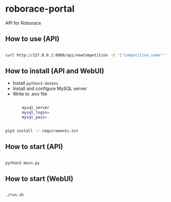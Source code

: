 # roborace-portal

API for Roborace

## How to use (API)

```bash

curl http://127.0.0.1:8000/api/newCompetition -d '{"competition_name":"test", "competition_date":"2023-11-05", "authorization":"hidden", "track_length": "string"}'

```

## How to install (API and WebUI)
- Install `python3-dotenv`
- Install and configure MySQL server
- Write to .env file
    ```bash

        mysql_server
        mysql_login=
        mysql_pass=

    ```
    
```bash

pip3 install -r requirements.txt

```

## How to start (API)

```bash

python3 main.py

```

## How to start (WebUI)

```bash

./run.sh

```
